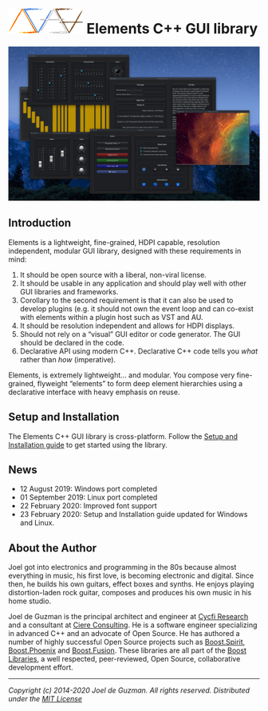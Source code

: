 # ![Elements-Logo](docs/assets/images/elements.png) Elements C++ GUI library

![alt Photon Sampler](docs/assets/images/photon_sampler.jpg)

## Introduction

Elements is a lightweight, fine-grained, HDPI capable, resolution independent, modular GUI library, designed with these requirements in mind:

1. It should be open source with a liberal, non-viral license.
2. It should be usable in any application and should play well
   with other GUI libraries and frameworks.
3. Corollary to the second requirement is that it can also be used
   to develop plugins (e.g. it should not own the event loop and can
   co-exist with elements within a plugin host such as VST and AU.
4. It should be resolution independent and allows for HDPI displays.
5. Should not rely on a “visual” GUI editor or code generator.
   The GUI should be declared in the code.
6. Declarative API using modern C++. Declarative C++ code
   tells you *what* rather than *how* (imperative).

Elements, is extremely lightweight… and modular. You compose very
fine-grained, flyweight “elements” to form deep element hierarchies using a
declarative interface with heavy emphasis on reuse.

## Setup and Installation

The Elements C++ GUI library is cross-platform. Follow the [Setup and
Installation guide](http://cycfi.github.io/elements/setup) to get started
using the library.

## News

- 12 August 2019: Windows port completed
- 01 September 2019: Linux port completed
- 22 February 2020: Improved font support
- 23 February 2020: Setup and Installation guide updated for Windows and Linux.

## <a name="jdeguzman"></a>About the Author

Joel got into electronics and programming in the 80s because almost
everything in music, his first love, is becoming electronic and digital.
Since then, he builds his own guitars, effect boxes and synths. He enjoys
playing distortion-laden rock guitar, composes and produces his own music in
his home studio.

Joel de Guzman is the principal architect and engineer at [Cycfi
Research](https://www.cycfi.com/) and a consultant at [Ciere
Consulting](https://ciere.com/). He is a software engineer specializing in
advanced C++ and an advocate of Open Source. He has authored a number of
highly successful Open Source projects such as
[Boost.Spirit](http://tinyurl.com/ydhotlaf),
[Boost.Phoenix](http://tinyurl.com/y6vkeo5t) and
[Boost.Fusion](http://tinyurl.com/ybn5oq9v). These libraries are all part of
the [Boost Libraries](http://tinyurl.com/jubgged), a well respected,
peer-reviewed, Open Source, collaborative development effort.

-------------------------------------------------------------------------------

*Copyright (c) 2014-2020 Joel de Guzman. All rights reserved.*
*Distributed under the [MIT License](https://opensource.org/licenses/MIT)*
